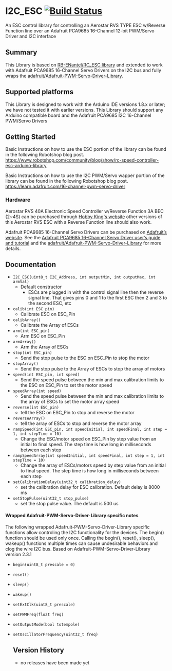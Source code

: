 # I2C_ESC  [![Build Status](https://travis-ci.com/FireCastLabs/I2C_ESC.svg?branch=master)](https://travis-ci.com/FireCastLabs/I2C_ESC)
An ESC control library for controlling an Aerostar RVS TYPE ESC w/Reverse Function line over an Adafruit PCA9685 16-Channel 12-bit PWM/Servo Driver and I2C interface

## Summary
This Library is based on [RB-ENantel/RC_ESC library](https://github.com/RB-ENantel/RC_ESC) and extended to work with Adafruit PCA9685 16-Channel Servo Drivers on the I2C bus and fully wraps the [adafruit/Adafruit-PWM-Servo-Driver-Library](https://github.com/adafruit/Adafruit-PWM-Servo-Driver-Library).

## Supported platforms

This Library is designed to work with the Arduino IDE versions 1.8.x or later; we have not tested it with earlier versions. This Library should support any Arduino compatible board and the Adafruit PCA9685 I2C 16-Channel PWM/Servo Drivers

## Getting Started
Basic Instructions on how to use the ESC portion of the library can be found in the following Robotshop blog post.
https://www.robotshop.com/community/blog/show/rc-speed-controller-esc-arduino-library

Basic Instructions on how to use the I2C PWM/Servo wapper portion of the library can be found in the following Robotshop blog post.
https://learn.adafruit.com/16-channel-pwm-servo-driver

### Hardware

Aerostar RVS 40A Electronic Speed Controller w/Reverse Function 3A BEC (2~4S) can be purchased through [Hobby King's website](https://hobbyking.com/en_us/aerostar-rvs-40a-electronic-speed-controller-w-reverse-function-and-2a-bec-2-4s.html?wrh_pdp=2) other versions of this Aerostar RVS ESC with a Reverse Function line should also work.

Adafruit PCA9685 16-Channel Servo Drivers can be purchased on [Adafruit’s website](https://www.adafruit.com/product/815). See the [Adafruit PCA9685 16-Channel Servo Driver user’s guide and tutorial](https://learn.adafruit.com/16-channel-pwm-servo-driver/overview) and the [adafruit/Adafruit-PWM-Servo-Driver-Library](https://github.com/adafruit/Adafruit-PWM-Servo-Driver-Library) for more details.

## Documentation

- `I2C_ESC(uint8_t I2C_Address, int outputMin, int outputMax, int armVal)`
  - Default constructor
    - ESCs are plugged in with the control signal line then the reverse signal line. That gives pins 0 and 1 to the first ESC then 2 and 3 to the second ESC, etc
- `calib(int ESC_pin)`
  - Calibrate ESC on ESC_Pin
- `calibArray()`
  - Calibrate the Array of ESCs
- `arm(int ESC_pin)`
  - Arm ESC on ESC_Pin
- `armArray()`
  - Arm the Array of ESCs
- `stop(int ESC_pin)`
  - Send the stop pulse to the ESC on ESC_Pin to stop the motor
- `stopArray()`
  - Send the stop pulse to the Array of ESCs to stop the array of motors
- `speed(int ESC_pin, int speed)`
  - Send the speed pulse between the min and max calibration limits to the ESC on ESC_Pin to set the motor speed
- `speedArray(int speed)`
  - Send the speed pulse between the min and max calibration limits to the array of ESCs to set the motor array speed
- `reverse(int ESC_pin)`
  - tell the ESC on ESC_Pin to stop and reverse the motor
- `reverseArray()`
  - tell the array of ESCs to stop and reverse the motor array
- `rampSpeed(int ESC_pin, int speedInitial, int speedFinal, int step = 1, int stepTime = 10)`
  - Change the ESC/motor speed on ESC_Pin by step value from an initial to final speed. The step time is how long in milliseconds between each step
- `rampSpeedArray(int speedInitial, int speedFinal, int step = 1, int stepTime = 10)`
  - Change the array of ESCs/motors speed by step value from an initial to final speed. The step time is how long in milliseconds between each step
- `setCalibrationDelay(uint32_t calibration_delay)`
  - set the calibration delay for ESC calibration. Default delay is 8000 ms
- `setStopPulse(uint32_t stop_pulse)`
  - set the stop pulse value. The default is 500 us

#### Wrapped Adafruit-PWM-Servo-Driver-Library specific notes
The following wrapped Adafruit-PWM-Servo-Driver-Library specific functions allow controling the I2C functionality for the devices. The begin() function should be used only once. Calling the begin(), reset(), sleep(), wakeup() functions multiple times can cause undesirable behaviors and clog the wire I2C bus.
Based on Adafruit-PWM-Servo-Driver-Library version 2.3.1

- `begin(uint8_t prescale = 0)`
- `reset()`
- `sleep()`
- `wakeup()`
- `setExtClk(uint8_t prescale)`
- `setPWMFreq(float freq)`
- `setOutputMode(bool totempole)`
- `setOscillatorFrequency(uint32_t freq)`

  ## Version History
  - no releases have been made yet
